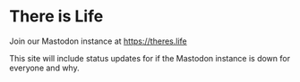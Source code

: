 # There is Life

Join our Mastodon instance at https://theres.life

This site will include status updates for if the Mastodon instance is down for everyone and why.
